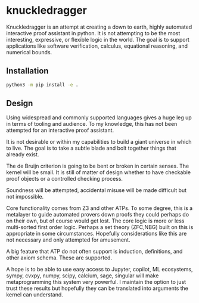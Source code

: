 # knuckledragger

Knuckledragger is an attempt at creating a down to earth, highly automated interactive proof assistant in python. It is not attempting to be the most interesting, expressive, or flexible logic in the world. The goal is to support applications like software verification, calculus, equational reasoning, and numerical bounds.

## Installation

```bash
python3 -m pip install -e .
```

## Design

Using widespread and commonly supported languages gives a huge leg up in terms of tooling and audience. To my knowledge, this has not been attempted for an interactive proof assistant.

It is not desirable or within my capabilities to build a giant universe in which to live. The goal is to take a subtle blade and bolt together things that already exist.

The de Bruijn criterion is going to be bent or broken in certain senses. The kernel will be small. It is still of matter of design whether to have checkable proof objects or a controlled checking process.

Soundness will be attempted, accidental misuse will be made difficult but not impossible.

Core functionality comes from Z3 and other ATPs. To some degree, this is a metalayer to guide automated provers down proofs they could perhaps do on their own, but of course would get lost. The core logic is more or less multi-sorted first order logic. Perhaps a set theory (ZFC,NBG) built on this is appropriate in some circumstances. Hopefully considerations like this are not necessary and only attempted for amusement.

A big feature that ATP do not often support is induction, definitions, and other axiom schema. These are supported.

A hope is to be able to use easy access to Jupyter, copilot, ML ecosystems, sympy, cvxpy, numpy, scipy, calcium, sage, singular will make metaprogramming this system very powerful. I maintain the option to just trust these results but hopefully they can be translated into arguments the kernel can understand.
